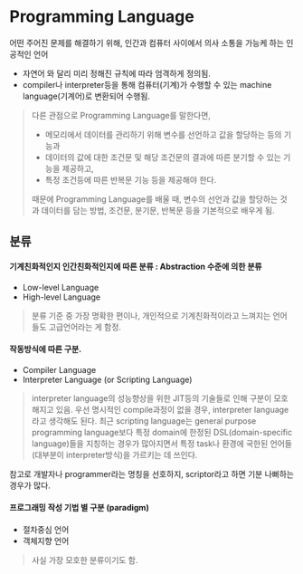 # Programming Language

어떤 주어진 문제를 해결하기 위해, 인간과 컴퓨터 사이에서 의사 소통을 가능케 하는 인공적인 언어

* 자연어 와 달리 미리 정해진 규칙에 따라 엄격하게 정의됨.
* compiler나 interpreter등을 통해 컴퓨터(기계)가 수행할 수 있는 machine language(기계어)로 변환되어 수행됨.

> 다른 관점으로 Programming Language를 말한다면,  
> - 메모리에서 데이터를 관리하기 위해 변수를 선언하고 값을 할당하는 등의 기능과  
> - 데이터의 값에 대한 조건문 및 해당 조건문의 결과에 따른 분기할 수 있는 기능을 제공하고,  
> - 특정 조건등에 따른 반복문 기능 등을 제공해야 한다.  
>
> 때문에 Programming Language를 배울 때, 변수의 선언과 값을 할당하는 것과 데이터를 담는 방법, 조건문, 분기문, 반복문 등을 기본적으로 배우게 됨.

## 분류

#### 기계친화적인지 인간친화적인지에 따른 분류 : Abstraction 수준에 의한 분류

* Low-level Language
* High-level Language

> 분류 기준 중 가장 명확한 편이나, 개인적으로 기계친화적이라고 느껴지는 언어들도 고급언어라는 게 함정.

#### 작동방식에 따른 구분.

* Compiler Language 
* Interpreter Language (or Scripting Language)

> interpreter language의 성능향상을 위한 JIT등의 기술들로 인해 구분이 모호해지고 있음. 우선 명시적인 compile과정이 없을 경우, interpreter language라고 생각해도 된다. 
> 최근 scripting language는 general purpose programming language보다 특정 domain에 한정된 DSL(domain-specific language)들을 지칭하는 경우가 많아지면서 특정 task나 환경에 국한된 언어들(대부분이 interpreter방식)을 가르키는 데 쓰인다.

참고로 개발자나 programmer라는 명칭을 선호하지, scriptor라고 하면 기분 나뻐하는 경우가 많다.


#### 프로그래밍 작성 기법 별 구분 (paradigm)

* 절차중심 언어
* 객체지향 언어

> 사실 가장 모호한 분류이기도 함.